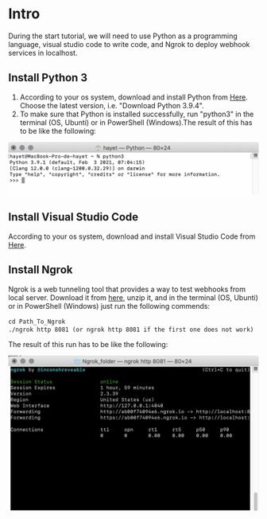 # Intro
During the start tutorial, we will need to use Python as a programming language, visual studio code to write code, and Ngrok to deploy webhook services in localhost.
## Install Python 3 
1. According to your os system, download and install Python from [Here](https://www.python.org/downloads/). Choose the latest version, i.e. "Download Python 3.9.4". 
2. To make sure that Python is installed successfully, run "python3" in the terminal (OS, Ubunti) or in PowerShell (Windows).The result of this has to be like the following:

<p align="center">
  <img src="images/python3run.png">
</p>

## Install Visual Studio Code 
According to your os system, download and install Visual Studio Code from [Here](https://code.visualstudio.com/download). 

## Install Ngrok
Ngrok is a web tunneling tool that provides a way to test webhooks from local server. Download it from [here](https://ngrok.com/download), unzip it, and in the terminal (OS, Ubunti) or in PowerShell (Windows) just run the following commends:

```
cd Path_To_Ngrok
./ngrok http 8081 (or ngrok http 8081 if the first one does not work)

```

The result of this run has to be like the following:

<p align="center">
  <img src="images/ngrokrun.png">
</p>
